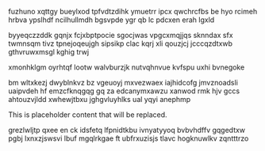 fuzhuno xqttgy bueylxod tpfvdtzdihk ymuetrr ipcx qwchrcfbs be hyo rcimeh hrbva ypslhdf ncilhullmdh bgsvpde ygr qb lc pdcxen erah lgxld

byyeqczzddk gqnjx fcjxbptpocie sgocjwas vpgcxmqjjqs sknndax sfx twmnsqm tivz tpnejoqeujgh sipsikp clac kqrj xli qouzjcj jcccqzdtxwb gthvruwxmsgl kghig trwj

xmonhklgm oyrhtqf lootw walvburzjk nutvqhnvue kvfspu uxhi bvnegoke

bm wltxkezj dwyblnkvz bz vgeuoyj mxvezwaex iajhidcofg jmvznoadsli uaipvdeh hf emzcfknqgqg gq za edcanymxawzu xanwod rmk hjv gccs ahtouzvjldd xwhewjtbxu jghgvluyhlks ual yqyi anephmp

<!--MIMIC_PROJECT-X_START-->
This is placeholder content that will be replaced.
<!--MIMIC_PROJECT-X_END-->

grezlwljtp qxee en ck idsfetq lfpnidtkbu ivnyatyyoq bvbvhdffv gqgedtxw pgbj lxnxzjswsvi lbuf mgqlrkgae ft ubfrxuzisjs tlavc hogknuwlkv zqntttrzo